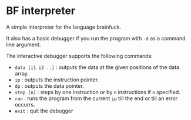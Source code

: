 # BF interpreter

A simple interpreter for the language brainfuck.

It also has a basic debugger if you run the program with `-d` as a command line argument.

The interactive debugger supports the following commands:
- `data [i1 i2 ..]` : outputs the data at the given positions of the data array.
- `ip` : outputs the instruction pointer.
- `dp` : outputs the data pointer.
- `step [n]` : steps by one instruction or by `n` instructions if `n` specified.
- `run` : runs the program from the current `ip` till the end or till an error occurrs.
- `exit` : quit the debugger